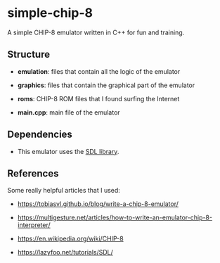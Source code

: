 # simple-chip-8

A simple CHIP-8 emulator written in C++ for fun and training.


## Structure

- **emulation**: files that contain all the logic of the emulator

- **graphics**: files that contain the graphical part of the emulator

- **roms**: CHIP-8 ROM files that I found surfing the Internet

- **main.cpp**: main file of the emulator


## Dependencies

- This emulator uses the [SDL library](https://www.libsdl.org/).


## References

Some really helpful articles that I used:

- https://tobiasvl.github.io/blog/write-a-chip-8-emulator/

- https://multigesture.net/articles/how-to-write-an-emulator-chip-8-interpreter/

- https://en.wikipedia.org/wiki/CHIP-8

- https://lazyfoo.net/tutorials/SDL/
